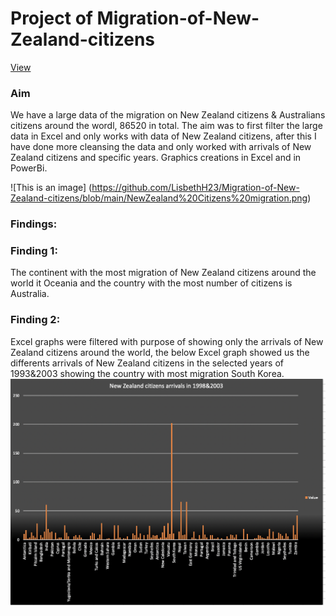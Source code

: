 # Project of Migration-of-New-Zealand-citizens
[View](https://app.powerbi.com/groups/me/reports/938f59a6-12bf-460e-a655-a61842fe91bc/ReportSection?ctid=6efd0f20-57c8-4447-b53f-00d4992ca50b)

### Aim 
We have a large data of the migration on New Zealand citizens & Australians citizens around the wordl, 86520 in total. The aim was to first filter the large data in Excel and only works with data of New Zealand citizens, after this I have done more cleansing the data and only worked with arrivals of New Zealand citizens and specific years. Graphics creations in Excel and in PowerBi.

![This is an image] (https://github.com/LisbethH23/Migration-of-New-Zealand-citizens/blob/main/NewZealand%20Citizens%20migration.png)

### Findings:
### Finding 1:
The continent with the most migration of New Zealand citizens around the world it Oceania and the country with the most number of citizens is Australia.

### Finding 2:
Excel graphs were filtered with purpose of showing only the arrivals of New Zealand citizens around the world, the below Excel graph showed us the differents arrivals of New Zealand citizens in the selected years of 1993&2003 showing the country with most migration South Korea.
![This is an image](https://github.com/LisbethH23/Migration-of-New-Zealand-citizens/blob/main/New%20Zealand%20citizens%20migration%20during%201998%262003.png)
